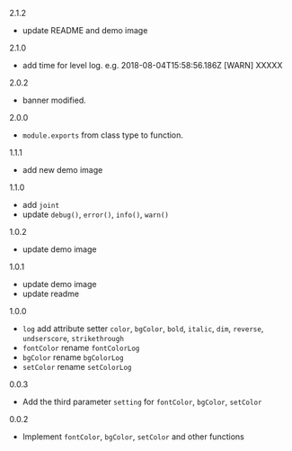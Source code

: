2.1.2
- update README and demo image

2.1.0
- add time for level log.
  e.g. 2018-08-04T15:58:56.186Z [WARN] XXXXX

2.0.2
- banner modified.

2.0.0
- `module.exports` from class type to function.

1.1.1
- add new demo image

1.1.0
- add `joint`
- update `debug()`, `error()`, `info()`, `warn()`

1.0.2
- update demo image

1.0.1
- update demo image
- update readme

1.0.0
- `log` add attribute setter `color`, `bgColor`, `bold`, `italic`, `dim`, `reverse`, `undserscore`, `strikethrough`
- `fontColor` rename `fontColorLog`
- `bgColor` rename `bgColorLog`
- `setColor` rename `setColorLog`

0.0.3
- Add the third parameter `setting` for `fontColor`, `bgColor`, `setColor`

0.0.2
- Implement `fontColor`, `bgColor`, `setColor` and other functions